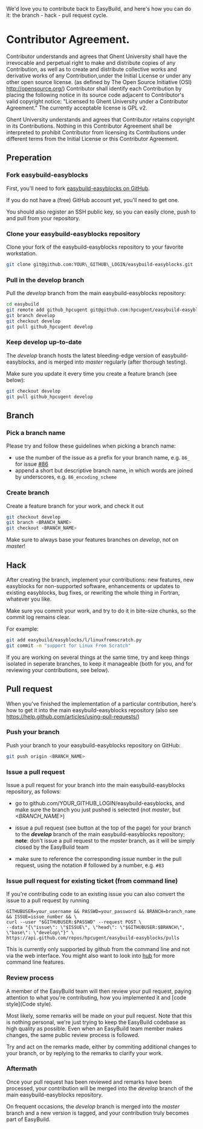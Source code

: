 We'd love you to contribute back to EasyBuild, and here's how you can do it: the branch - hack - pull request cycle.

# Contributor Agreement.
Contributor understands and agrees that Ghent University shall have the irrevocable and perpetual right to make and 
distribute copies of any Contribution, as well as to create and distribute collective works and derivative works of
any Contribution,under the Initial License or under any other open source license. 
(as defined by The Open Source Initiative (OSI) http://opensource.org/)
Contributor shall identify each Contribution by placing the following notice in its source code adjacent to 
Contributor's valid copyright notice: "Licensed to Ghent University under a Contributor Agreement." 
The currently acceptable license is GPL v2.

Ghent University understands and agrees that Contributor retains copyright in its Contributions. 
Nothing in this Contributor Agreement shall be interpreted to prohibit Contributor from licensing its Contributions
under different terms from the Initial License or this Contributor Agreement.

## Preperation

### Fork easybuild-easyblocks

First, you'll need to fork [easybuild-easyblocks on GitHub](http://github.com/hpcugent/easybuild-easyblocks).

If you do not have a (free) GitHub account yet, you'll need to get one.

You should also register an SSH public key, so you can easily clone, push to and pull from your repository.

### Clone your easybuild-easyblocks repository

Clone your fork of the easybuild-easyblocks repository to your favorite workstation. 

```bash
git clone git@github.com:YOUR\_GITHUB\_LOGIN/easybuild-easyblocks.git
```

### Pull in the develop branch

Pull the _develop_ branch from the main easybuild-easyblocks repository:

```bash
cd easybuild
git remote add github_hpcugent git@github.com:hpcugent/easybuild-easyblocks.git
git branch develop
git checkout develop
git pull github_hpcugent develop
```

### Keep develop up-to-date

The _develop_ branch hosts the latest bleeding-edge version of easybuild-easyblocks, and is merged into _master_ regularly (after thorough testing). 

Make sure you update it every time you create a feature branch (see below):

```bash
git checkout develop
git pull github_hpcugent develop
```



## Branch

### Pick a branch name

Please try and follow these guidelines when picking a branch name:
 * use the number of the issue as a prefix for your branch name, e.g. `86_` for issue [#86](https://github.com/hpcugent/easybuild-framework/issues/86)
 * append a short but descriptive branch name, in which words are joined by underscores, e.g. `86_encoding_scheme`

### Create branch

Create a feature branch for your work, and check it out

```bash
git checkout develop
git branch <BRANCH_NAME>
git checkout <BRANCH_NAME>
```

Make sure to always base your features branches on _develop_, not on _master_!

 

## Hack

After creating the branch, implement your contributions: new features, new easyblocks for non-supported software, enhancements or updates to existing easyblocks, bug fixes, or rewriting the whole thing in Fortran, whatever you like.

Make sure you commit your work, and try to do it in bite-size chunks, so the commit log remains clear.

For example:

```bash
git add easybuild/easyblocks/l/linuxfromscratch.py
git commit -m "support for Linux From Scratch"
```

If you are working on several things at the same time, try and keep things isolated in seperate branches, to keep it manageable (both for you, and for reviewing your contributions, see below).



## Pull request

When you've finished the implementation of a particular contribution, here's how to get it into the main easybuild-easyblocks repository (also see https://help.github.com/articles/using-pull-requests/)

### Push your branch

Push your branch to your easybuild-easyblocks repository on GitHub:
 
```bash
git push origin <BRANCH_NAME>
```


### Issue a pull request

Issue a pull request for your branch into the main easybuild-easyblocks repository, as follows:

 * go to github.com/YOUR\_GITHUB\_LOGIN/easybuild-easyblocks, and make sure the branch you just pushed is selected (not _master_, but _<BRANCH_NAME>_)

 * issue a pull request (see button at the top of the page) for your branch to the **_develop_** branch of the main easybuild-easyblocks repository; **note**: don't issue a pull request to the _master_ branch, as it will be simply closed by the EasyBuild team

 * make sure to reference the corresponding issue number in the pull request, using the notation # followed by a number, e.g. `#83`

### Issue pull request for existing ticket (from command line)

If you're contributing code to an existing issue you can also convert the issue to a pull request by running
``` 
GITHUBUSER=your_username && PASSWD=your_password && BRANCH=branch_name && ISSUE=issue_number && \
curl --user "$GITHUBUSER:$PASSWD" --request POST \
--data "{\"issue\": \"$ISSUE\", \"head\": \"$GITHUBUSER:$BRANCH\", \"base\": \"develop\"}" \
https://api.github.com/repos/hpcugent/easybuild-easyblocks/pulls
```
This is currently only supported by github from the command line and not via the web interface.
You might also want to look into [hub](https://github.com/defunkt/hub) for more command line features.

### Review process

A member of the EasyBuild team will then review your pull request, paying attention to what you're contributing, how you implemented it and [code style](Code style).

Most likely, some remarks will be made on your pull request. Note that this is nothing personal, we're just trying to keep the EasyBuild codebase as high quality as possible. Even when an EasyBuild team member makes changes, the same public review process is followed.

Try and act on the remarks made, either by commiting additional changes to your branch, or by replying to the remarks to clarify your work.


### Aftermath

Once your pull request has been reviewed and remarks have been processed, your contribution will be merged into the _develop_ branch of the main easybuild-easyblocks repository.

On frequent occasions, the _develop_ branch is merged into the _master_ branch and a new version is tagged, and your contribution truly becomes part of EasyBuild.
